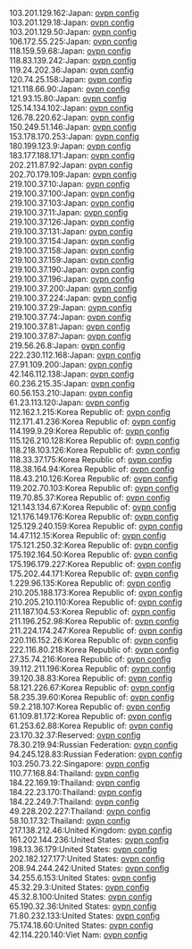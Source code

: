 103.201.129.162:Japan: [ovpn config](vpn/103_201_129_162.ovpn)  
103.201.129.18:Japan: [ovpn config](vpn/103_201_129_18.ovpn)  
103.201.129.50:Japan: [ovpn config](vpn/103_201_129_50.ovpn)  
106.172.55.225:Japan: [ovpn config](vpn/106_172_55_225.ovpn)  
118.159.59.68:Japan: [ovpn config](vpn/118_159_59_68.ovpn)  
118.83.139.242:Japan: [ovpn config](vpn/118_83_139_242.ovpn)  
119.24.202.36:Japan: [ovpn config](vpn/119_24_202_36.ovpn)  
120.74.25.158:Japan: [ovpn config](vpn/120_74_25_158.ovpn)  
121.118.66.90:Japan: [ovpn config](vpn/121_118_66_90.ovpn)  
121.93.15.80:Japan: [ovpn config](vpn/121_93_15_80.ovpn)  
125.14.134.102:Japan: [ovpn config](vpn/125_14_134_102.ovpn)  
126.78.220.62:Japan: [ovpn config](vpn/126_78_220_62.ovpn)  
150.249.51.146:Japan: [ovpn config](vpn/150_249_51_146.ovpn)  
153.178.170.253:Japan: [ovpn config](vpn/153_178_170_253.ovpn)  
180.199.123.9:Japan: [ovpn config](vpn/180_199_123_9.ovpn)  
183.177.188.171:Japan: [ovpn config](vpn/183_177_188_171.ovpn)  
202.211.87.92:Japan: [ovpn config](vpn/202_211_87_92.ovpn)  
202.70.179.109:Japan: [ovpn config](vpn/202_70_179_109.ovpn)  
219.100.37.10:Japan: [ovpn config](vpn/219_100_37_10.ovpn)  
219.100.37.100:Japan: [ovpn config](vpn/219_100_37_100.ovpn)  
219.100.37.103:Japan: [ovpn config](vpn/219_100_37_103.ovpn)  
219.100.37.11:Japan: [ovpn config](vpn/219_100_37_11.ovpn)  
219.100.37.126:Japan: [ovpn config](vpn/219_100_37_126.ovpn)  
219.100.37.131:Japan: [ovpn config](vpn/219_100_37_131.ovpn)  
219.100.37.154:Japan: [ovpn config](vpn/219_100_37_154.ovpn)  
219.100.37.158:Japan: [ovpn config](vpn/219_100_37_158.ovpn)  
219.100.37.159:Japan: [ovpn config](vpn/219_100_37_159.ovpn)  
219.100.37.190:Japan: [ovpn config](vpn/219_100_37_190.ovpn)  
219.100.37.196:Japan: [ovpn config](vpn/219_100_37_196.ovpn)  
219.100.37.200:Japan: [ovpn config](vpn/219_100_37_200.ovpn)  
219.100.37.224:Japan: [ovpn config](vpn/219_100_37_224.ovpn)  
219.100.37.29:Japan: [ovpn config](vpn/219_100_37_29.ovpn)  
219.100.37.74:Japan: [ovpn config](vpn/219_100_37_74.ovpn)  
219.100.37.81:Japan: [ovpn config](vpn/219_100_37_81.ovpn)  
219.100.37.87:Japan: [ovpn config](vpn/219_100_37_87.ovpn)  
219.56.26.8:Japan: [ovpn config](vpn/219_56_26_8.ovpn)  
222.230.112.168:Japan: [ovpn config](vpn/222_230_112_168.ovpn)  
27.91.109.200:Japan: [ovpn config](vpn/27_91_109_200.ovpn)  
42.146.112.138:Japan: [ovpn config](vpn/42_146_112_138.ovpn)  
60.236.215.35:Japan: [ovpn config](vpn/60_236_215_35.ovpn)  
60.56.153.210:Japan: [ovpn config](vpn/60_56_153_210.ovpn)  
61.23.113.120:Japan: [ovpn config](vpn/61_23_113_120.ovpn)  
112.162.1.215:Korea Republic of: [ovpn config](vpn/112_162_1_215.ovpn)  
112.171.41.236:Korea Republic of: [ovpn config](vpn/112_171_41_236.ovpn)  
114.199.9.29:Korea Republic of: [ovpn config](vpn/114_199_9_29.ovpn)  
115.126.210.128:Korea Republic of: [ovpn config](vpn/115_126_210_128.ovpn)  
118.218.103.126:Korea Republic of: [ovpn config](vpn/118_218_103_126.ovpn)  
118.33.37.175:Korea Republic of: [ovpn config](vpn/118_33_37_175.ovpn)  
118.38.164.94:Korea Republic of: [ovpn config](vpn/118_38_164_94.ovpn)  
118.43.210.126:Korea Republic of: [ovpn config](vpn/118_43_210_126.ovpn)  
119.202.70.103:Korea Republic of: [ovpn config](vpn/119_202_70_103.ovpn)  
119.70.85.37:Korea Republic of: [ovpn config](vpn/119_70_85_37.ovpn)  
121.143.134.67:Korea Republic of: [ovpn config](vpn/121_143_134_67.ovpn)  
121.176.149.176:Korea Republic of: [ovpn config](vpn/121_176_149_176.ovpn)  
125.129.240.159:Korea Republic of: [ovpn config](vpn/125_129_240_159.ovpn)  
14.47.112.15:Korea Republic of: [ovpn config](vpn/14_47_112_15.ovpn)  
175.121.250.32:Korea Republic of: [ovpn config](vpn/175_121_250_32.ovpn)  
175.192.164.50:Korea Republic of: [ovpn config](vpn/175_192_164_50.ovpn)  
175.196.179.227:Korea Republic of: [ovpn config](vpn/175_196_179_227.ovpn)  
175.202.44.171:Korea Republic of: [ovpn config](vpn/175_202_44_171.ovpn)  
1.229.96.135:Korea Republic of: [ovpn config](vpn/1_229_96_135.ovpn)  
210.205.188.173:Korea Republic of: [ovpn config](vpn/210_205_188_173.ovpn)  
210.205.210.110:Korea Republic of: [ovpn config](vpn/210_205_210_110.ovpn)  
211.187.104.53:Korea Republic of: [ovpn config](vpn/211_187_104_53.ovpn)  
211.196.252.98:Korea Republic of: [ovpn config](vpn/211_196_252_98.ovpn)  
211.224.174.247:Korea Republic of: [ovpn config](vpn/211_224_174_247.ovpn)  
220.116.152.26:Korea Republic of: [ovpn config](vpn/220_116_152_26.ovpn)  
222.116.80.218:Korea Republic of: [ovpn config](vpn/222_116_80_218.ovpn)  
27.35.74.216:Korea Republic of: [ovpn config](vpn/27_35_74_216.ovpn)  
39.112.211.196:Korea Republic of: [ovpn config](vpn/39_112_211_196.ovpn)  
39.120.38.83:Korea Republic of: [ovpn config](vpn/39_120_38_83.ovpn)  
58.121.226.67:Korea Republic of: [ovpn config](vpn/58_121_226_67.ovpn)  
58.235.39.60:Korea Republic of: [ovpn config](vpn/58_235_39_60.ovpn)  
59.2.218.107:Korea Republic of: [ovpn config](vpn/59_2_218_107.ovpn)  
61.109.81.172:Korea Republic of: [ovpn config](vpn/61_109_81_172.ovpn)  
61.253.62.88:Korea Republic of: [ovpn config](vpn/61_253_62_88.ovpn)  
23.170.32.37:Reserved: [ovpn config](vpn/23_170_32_37.ovpn)  
78.30.219.94:Russian Federation: [ovpn config](vpn/78_30_219_94.ovpn)  
94.245.128.83:Russian Federation: [ovpn config](vpn/94_245_128_83.ovpn)  
103.250.73.22:Singapore: [ovpn config](vpn/103_250_73_22.ovpn)  
110.77.168.84:Thailand: [ovpn config](vpn/110_77_168_84.ovpn)  
184.22.169.19:Thailand: [ovpn config](vpn/184_22_169_19.ovpn)  
184.22.23.170:Thailand: [ovpn config](vpn/184_22_23_170.ovpn)  
184.22.249.7:Thailand: [ovpn config](vpn/184_22_249_7.ovpn)  
49.228.202.227:Thailand: [ovpn config](vpn/49_228_202_227.ovpn)  
58.10.17.32:Thailand: [ovpn config](vpn/58_10_17_32.ovpn)  
217.138.212.46:United Kingdom: [ovpn config](vpn/217_138_212_46.ovpn)  
161.202.144.236:United States: [ovpn config](vpn/161_202_144_236.ovpn)  
198.13.36.179:United States: [ovpn config](vpn/198_13_36_179.ovpn)  
202.182.127.177:United States: [ovpn config](vpn/202_182_127_177.ovpn)  
208.94.244.242:United States: [ovpn config](vpn/208_94_244_242.ovpn)  
34.255.6.153:United States: [ovpn config](vpn/34_255_6_153.ovpn)  
45.32.29.3:United States: [ovpn config](vpn/45_32_29_3.ovpn)  
45.32.8.100:United States: [ovpn config](vpn/45_32_8_100.ovpn)  
65.190.32.36:United States: [ovpn config](vpn/65_190_32_36.ovpn)  
71.80.232.133:United States: [ovpn config](vpn/71_80_232_133.ovpn)  
75.174.18.60:United States: [ovpn config](vpn/75_174_18_60.ovpn)  
42.114.220.140:Viet Nam: [ovpn config](vpn/42_114_220_140.ovpn)  
